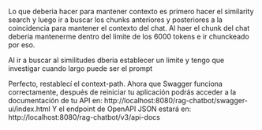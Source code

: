 
Lo que deberia hacer para mantener contexto es primero hacer el similarity search y luego ir a buscar los chunks anteriores y posteriores a la coincidencia para mantener el contexto del chat. 
Al haer el chunk del chat deberia mantenerme dentro del limite de los 6000 tokens e ir chunckeado por eso. 

Al ir a buscar al similitudes dberia establecer un limite y tengo que investigar cuando largo puede ser el prompt


Perfecto, restablecí el context-path. Ahora que Swagger funciona correctamente, después de reiniciar tu aplicación podrás acceder a la documentación de tu API en:
http://localhost:8080/rag-chatbot/swagger-ui/index.html
Y el endpoint de OpenAPI JSON estará en:
http://localhost:8080/rag-chatbot/v3/api-docs